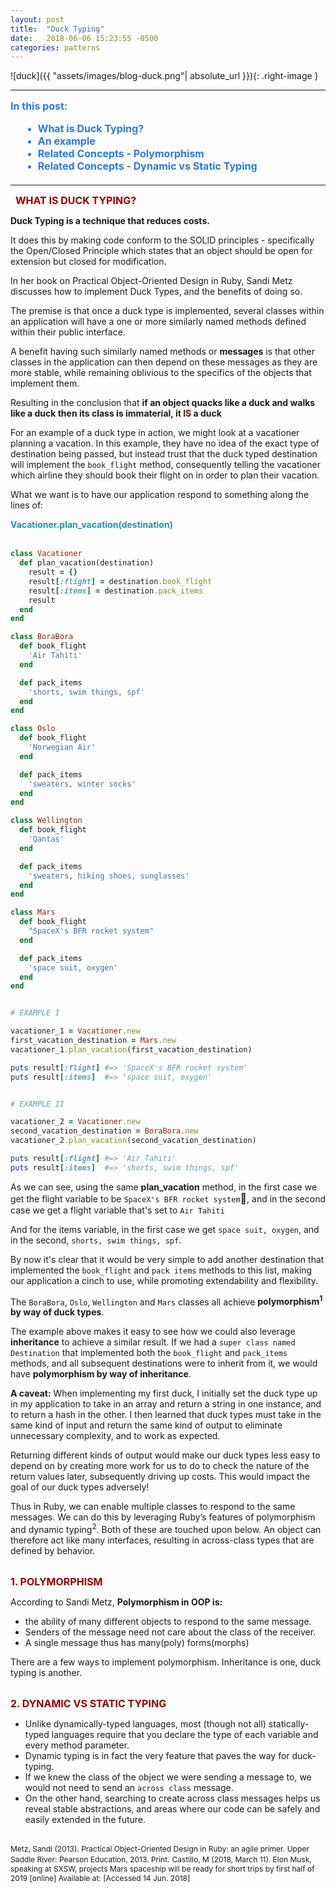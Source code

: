 ```yaml
---
layout: post
title:  "Duck Typing"
date:   2018-06-06 15:23:55 -0500
categories: patterns
---
```

<style type="text/css">
  .right-image {
    float:right;
  }

  html {
    scroll-behavior: smooth;
  }

  a{
    text-decoration:none;
  }

  a:hover, a:active, a:visited, a:focus{
    text-decoration:none;
  }

  ul.contents{
    margin:15px 0px 20px 20px;
    color:#2a7ae2;
  }

  .menu-item{
    font-size:16px;
    font-weight:bold;
    color:#0099ff; 
    color:#1a92bb;
    color:#2a7ae2;
  }

  li a .menu-item:hover{
    text-decoration:none !important;
    color:#0099ff; 
  }
</style>

![duck]({{ "assets/images/blog-duck.png"| absolute_url }}){: .right-image }
<hr />  
<p class="menu-item" style="margin-top:15px;">In this post:</p>
<ul class="contents"> 
  <li><a href="#what-is-it"><span class="menu-item">What is Duck Typing?</span></a></li>  
  <li><a href="#example"><span class="menu-item">An example</span></a></li>  
  <li><a href="#polymorphism"><span class="menu-item">Related Concepts - Polymorphism</span></a></li>  
  <li><a href="#dynamic-vs-static-typing"><span class="menu-item">Related Concepts - Dynamic vs Static Typing</span></a></li> 
</ul> 
<hr />   
&nbsp;  
<span id="what-is-it" style="color:#900; font-size:16px; font-weight:bold;">WHAT IS DUCK TYPING?</span>

**Duck Typing is a technique that reduces costs.**

It does this by making code conform to the SOLID principles - specifically the Open/Closed Principle which states that an object should be open for extension but closed for modification.

In her book on Practical Object-Oriented Design in Ruby, Sandi Metz discusses how to implement Duck Types, and the benefits of doing so.

The premise is that once a duck type is implemented, several classes within an application will have a one or more similarly named methods defined within their public interface.

A benefit having such similarly named methods or **messages** is that other classes in the application can then depend on these messages as they are more stable, while remaining oblivious to the specifics of the objects that implement them.  

Resulting in the conclusion that **if an object quacks like a duck and walks like a duck then its class is immaterial, it <span style="color:#900;">IS</span> a duck**

For an example of a duck type in action, we might look at a vacationer planning a vacation.  In this example, they have no idea of the exact type of destination being passed, but instead trust that the duck typed destination will implement the `book_flight` method, consequently telling the vacationer which airline they should book their flight on in order to plan their vacation.

What we want is to have our application respond to something along the lines of:  

<span id="example" style="color:#1a92bb;">**Vacationer.plan_vacation(destination)**</span><br /><br />


```ruby
class Vacationer
  def plan_vacation(destination)
    result = {}
    result[:flight] = destination.book_flight
    result[:items] = destination.pack_items
    result
  end
end

class BoraBora
  def book_flight
    'Air Tahiti'
  end

  def pack_items
    'shorts, swim things, spf'
  end
end

class Oslo
  def book_flight
    'Norwegian Air'
  end

  def pack_items
    'sweaters, winter socks'
  end
end

class Wellington
  def book_flight
    'Qantas'
  end

  def pack_items
    'sweaters, hiking shoes, sunglasses'
  end
end

class Mars
  def book_flight
    "SpaceX's BFR rocket system"
  end

  def pack_items
    'space suit, oxygen'
  end
end


# EXAMPLE I

vacationer_1 = Vacationer.new
first_vacation_destination = Mars.new
vacationer_1.plan_vacation(first_vacation_destination)

puts result[:flight] #=> 'SpaceX's BFR rocket system'
puts result[:items]  #=> 'space suit, oxygen'


# EXAMPLE II

vacationer_2 = Vacationer.new
second_vacation_destination = BoraBora.new
vacationer_2.plan_vacation(second_vacation_destination)

puts result[:flight] #=> 'Air Tahiti'
puts result[:items]  #=> 'shorts, swim things, spf'

```

As we can see, using the same **plan_vacation** method, in the first case we get the flight variable to be `SpaceX's BFR rocket system`<span style="font-size:16px;">:rocket:</span>, and in the second case we get a flight variable that's set to `Air Tahiti`

And for the items variable, in the first case we get `space suit, oxygen`, and in the second, `shorts, swim things, spf`.

By now it's clear that it would be very simple to add another destination that implemented the `book_flight` and `pack items` methods to this list, making our application a cinch to use, while promoting extendability and flexibility.

The `BoraBora`, `Oslo`, `Wellington` and `Mars` classes all achieve **polymorphism<sup>1</sup> by way of duck types**.

The example above makes it easy to see how we could also leverage **inheritance** to achieve a similar result.  If we had a `super class named Destination` that implemented both the `book_flight` and `pack_items` methods, and all subsequent destinations were to inherit from it, we would have **polymorphism by way of inheritance**.

**A caveat:** When implementing my first duck, I initially set the duck type up in my application to take in an array and return a string in one instance, and to return a hash in the other. I then learned that duck types must take in the same kind of input and return the same kind of output to eliminate unnecessary complexity, and to work as expected.

Returning different kinds of output would make our duck types less easy to depend on by creating more work for us to do to check the nature of the return values later, subsequently driving up costs. This would impact the goal of our duck types adversely!

Thus in Ruby, we can enable multiple classes to respond to the same messages. We can do this by leveraging Ruby’s features of polymorphism and dynamic typing<sup>2</sup>. Both of these are touched upon below.  An object can therefore act like many interfaces, resulting in across-class types that are defined by behavior.<br/><br/>

<span id="polymorphism" style="color:#900; font-size:16px; font-weight:bold;">1. POLYMORPHISM</span>

According to Sandi Metz, **Polymorphism in OOP is:**  

  * the ability of many different objects to respond to the same message.  
  * Senders of the message need not care about the class of the receiver.
  * A single message thus has many(poly) forms(morphs)

There are a few ways to implement polymorphism. Inheritance is one, duck typing is another.<br/><br/>

<span id="dynamic-vs-static-typing" style="color:#900; font-size:16px; font-weight:bold;">2. DYNAMIC VS STATIC TYPING</span>

  * Unlike dynamically-typed languages, most (though not all) statically-typed languages require that you declare the type of each variable and every method parameter.
  * Dynamic typing is in fact the very feature that paves the way for duck-typing.
  * If we knew the class of the object we were sending a message to, we would not need to send an `across class` message.
  * On the other hand, searching to create across class messages helps us reveal stable abstractions, and areas where our code can be safely and easily extended in the future.<br/><br/>

<span style="font-size:12px;">
Metz, Sandi (2013). Practical Object-Oriented Design in Ruby: an agile primer. Upper Saddle River: Pearson Education, 2013. Print.</span>

<span style="font-size:12px;">
Castillo, M (2018, March 11). Elon Musk, speaking at SXSW, projects Mars spaceship will be ready for short trips by first half of 2019 [online] Available at:
<https://www.cnbc.com/2018/03/11/elon-musk-says-mars-spaceship-will-be-ready-for-short-trips-by-first-half-of-2019.html> [Accessed 14 Jun. 2018]</span>
